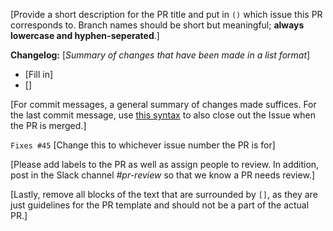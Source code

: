 [Provide a short description for the PR title and put in `()` which issue this PR corresponds to. Branch names should be short but meaningful; **always lowercase and hyphen-seperated**.]

**Changelog:** [*Summary of changes that have been made in a list format*]

- [Fill in]
- []

[For commit messages, a general summary of changes made suffices. For the last commit message, use [this syntax](https://help.github.com/articles/closing-issues-via-commit-messages/) to also close out the Issue when the PR is merged.]

`Fixes #45` [Change this to whichever issue number the PR is for]

[Please add labels to the PR as well as assign people to review. In addition, post in the Slack channel *#pr-review* so that we know a PR needs review.]

[Lastly, remove all blocks of the text that are surrounded by `[]`, as they are just guidelines for the PR template and should not be a part of the actual PR.]


